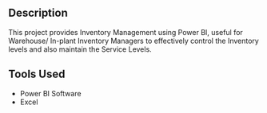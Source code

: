 ## Description

This project provides Inventory Management using Power BI, useful for Warehouse/ In-plant Inventory Managers to effectively control the Inventory levels and also maintain the Service Levels.

## Tools Used

- Power BI Software
- Excel

## 
